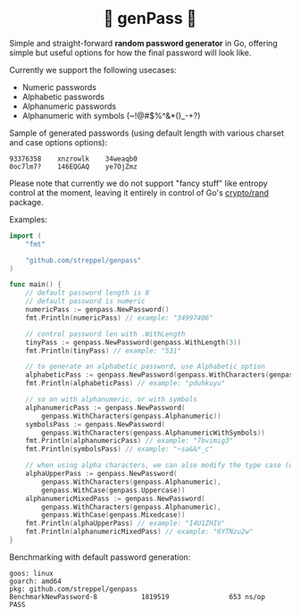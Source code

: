 <h1 align="center">
  <br>
  🔢 genPass 🔣
</h1>

Simple and straight-forward **random password generator** in Go, offering simple but useful options for how the final password will look like.

Currently we support the following usecases:
- Numeric passwords
- Alphabetic passwords
- Alphanumeric passwords
- Alphanumeric with symbols (~!@#$%^&*()_-+?)

Sample of generated passwords (using default length with various charset and case options options):
```
93376358    xnzrowlk    34weaqb0
0oc7lm7?    146EQGAQ    ye7OjZmz
```

Please note that currently we do not support "fancy stuff" like entropy control at the moment, leaving it entirely in control of Go's [crypto/rand](https://godoc.org/crypto/rand) package.

Examples:

```go
import (
	"fmt"

	"github.com/streppel/genpass"
)

func main() {
	// default password length is 8
	// default password is numeric
	numericPass := genpass.NewPassword()
	fmt.Println(numericPass) // example: "34997406"

	// control password len with .WithLength
	tinyPass := genpass.NewPassword(genpass.WithLength(3))
	fmt.Println(tinyPass) // example: "531"

	// to generate an alphabetic password, use Alphabetic option
	alphabeticPass := genpass.NewPassword(genpass.WithCharacters(genpass.Alphabetic))
	fmt.Println(alphabeticPass) // example: "pduhkuyu"

	// so on with alphanumeric, or with symbols
	alphanumericPass := genpass.NewPassword(
		genpass.WithCharacters(genpass.Alphanumeric))
	symbolsPass := genpass.NewPassword(
		genpass.WithCharacters(genpass.AlphanumericWithSymbols))
	fmt.Println(alphanumericPass) // example: "7bvimig3"
	fmt.Println(symbolsPass) // example: "~sa&&*_c"

	// when using alpha characters, we can also modify the type case (default is lower)
	alphaUpperPass := genpass.NewPassword(
		genpass.WithCharacters(genpass.Alphanumeric),
		genpass.WithCase(genpass.Uppercase))
	alphanumericMixedPass := genpass.NewPassword(
		genpass.WithCharacters(genpass.Alphanumeric),
		genpass.WithCase(genpass.Mixedcase))
	fmt.Println(alphaUpperPass) // example: "I4U1ZHIV"
	fmt.Println(alphanumericMixedPass) // example: "6YTNzu2w"
}
```

Benchmarking with default password generation:
```
goos: linux
goarch: amd64
pkg: github.com/streppel/genpass
BenchmarkNewPassword-8           1819519               653 ns/op
PASS
```
